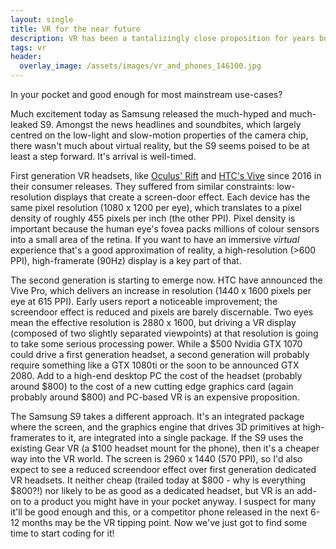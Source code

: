 ```yaml
---
layout: single
title: VR for the near future
description: VR has been a tantalizingly close proposition for years but where will it land first?
tags: vr
header:
  overlay_image: /assets/images/vr_and_phones_146100.jpg
---
```


In your pocket and good enough for most mainstream use-cases?

Much excitement today as Samsung released the much-hyped and much-leaked S9.  Amongst the news headlines and soundbites, which largely centred on the low-light and slow-motion properties of the camera chip, there wasn't much about virtual reality, but the S9 seems poised to be at least a step forward.  It's arrival is well-timed.

First generation VR headsets, like [Oculus' Rift](https://www.oculus.com/) and [HTC's Vive](https://www.vive.com/uk/) since 2016 in their consumer releases.  They suffered from similar constraints: low-resolution displays that create a screen-door effect.  Each device has the same pixel resolution (1080 x 1200 per eye), which translates to a pixel density of roughly 455 pixels per inch (the other PPI).  Pixel density is important because the human eye's fovea packs millions of colour sensors into a small area of the retina.  If you want to have an immersive _virtual_ experience that's a good approximation of reality, a high-resolution (>600 PPI), high-framerate (90Hz) display is a key part of that.

The second generation is starting to emerge now.  HTC have announced the Vive Pro, which delivers an increase in resolution (1440 x 1600 pixels per eye at 615 PPI).  Early users report a noticeable improvement; the screendoor effect is reduced and pixels are barely discernable.  Two eyes mean the effective resolution is 2880 x 1600, but driving a VR display (composed of two slightly separated viewpoints) at that resolution is going to take some serious processing power.  While a $500 Nvidia GTX 1070 could drive a first generation headset, a second generation will probably require something like a GTX 1080ti or the soon to be announced GTX 2080.  Add to a high-end desktop PC the cost of the headset (probably around $800) to the cost of a new cutting edge graphics card (again probably around $800) and PC-based VR is an expensive proposition.

The Samsung S9 takes a different approach.  It's an integrated package where the screen, and the graphics engine that drives 3D primitives at high-framerates to it, are integrated into a single package.  If the S9 uses the existing Gear VR (a $100 headset mount for the phone), then it's a cheaper way into the VR world.  The screen is 2960 x 1440 (570 PPI), so I'd also expect to see a reduced screendoor effect over first generation dedicated VR headsets.  It neither cheap (trailed today at $800 - why is everything $800?!) nor likely to be as good as a dedicated headset, but VR is an add-on to a product you might have in your pocket anyway.  I suspect for many it'll be good enough and this, or a competitor phone released in the next 6-12 months may be the VR tipping point.  Now we've just got to find some time to start coding for it!
